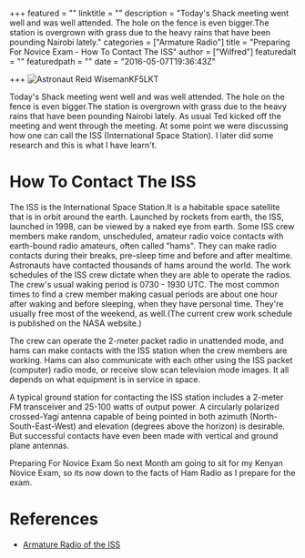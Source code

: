 +++
featured = ""
linktitle = ""
description = "Today's Shack meeting went well and was well attended. The hole on the fence is even bigger.The station is overgrown with grass due to the heavy rains that have been pounding Nairobi lately."
categories = ["Armature Radio"]
title = "Preparing For Novice Exam - How To Contact The ISS"
author = ["Wilfred"]
featuredalt = ""
featuredpath = ""
date = "2016-05-07T19:36:43Z"

+++
![Astronaut Reid WisemanKF5LKT](/img/ham/5909769.jpg)

Today's Shack meeting went well and was well attended. The hole on the fence is even bigger.The station is overgrown with grass due to the heavy rains that have been pounding Nairobi lately. As usual Ted kicked off the meeting and went through the meeting. At some point we were discussing how one can call the ISS (International Space Station). I later did some research and this is what I have learn't.

# How To Contact The ISS
The ISS is the International Space Station.It is a habitable space satellite that is in orbit around the earth. Launched by rockets from earth, the ISS, launched in 1998, can be viewed by a naked eye from earth. Some ISS crew members make random, unscheduled, amateur radio voice contacts with earth-bound radio amateurs, often called "hams". They can make radio contacts during their breaks, pre-sleep time and before and after mealtime. Astronauts have contacted thousands of hams around the world. The work schedules of the ISS crew dictate when they are able to operate the radios. The crew's usual waking period is 0730 - 1930 UTC. The most common times to find a crew member making casual periods are about one hour after waking and before sleeping, when they have personal time. They're usually free most of the weekend, as well.(The current crew work schedule is published on the NASA website.)

The crew can operate the 2-meter packet radio in unattended mode, and hams can make contacts with the ISS station when the crew members are working. Hams can also communicate with each other using the ISS packet (computer) radio mode, or receive slow scan television mode images. It all depends on what equipment is in service in space.

A typical ground station for contacting the ISS station includes a 2-meter FM transceiver and 25-100 watts of output power. A circularly polarized crossed-Yagi antenna capable of being pointed in both azimuth (North-South-East-West) and elevation (degrees above the horizon) is desirable. But successful contacts have even been made with vertical and ground plane antennas.

Preparing For Novice Exam
So next Month am going to sit for my Kenyan Novice Exam, so its now down to the facts of Ham Radio as I prepare for the exam.

# References
* [Armature Radio of the ISS](http://www.ariss.org/contact-the-iss.html)
